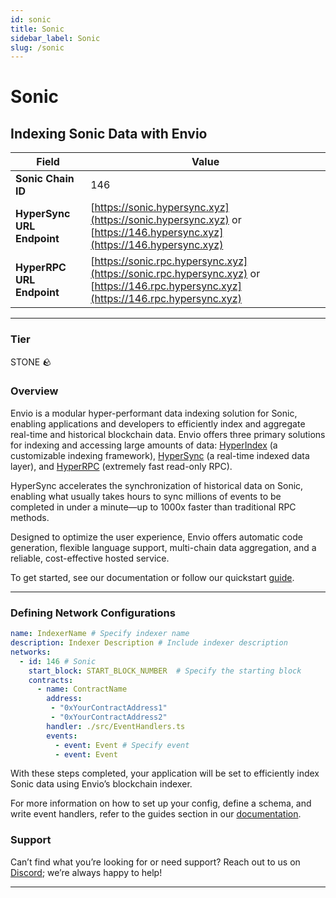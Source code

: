 ```yaml
---
id: sonic
title: Sonic
sidebar_label: Sonic
slug: /sonic
---
```


# Sonic

## Indexing Sonic Data with Envio

| **Field**                     | **Value**                                                                                          |
|-------------------------------|----------------------------------------------------------------------------------------------------|
| **Sonic Chain ID**     | 146                                                                                            |
| **HyperSync URL Endpoint**    | [https://sonic.hypersync.xyz](https://sonic.hypersync.xyz) or [https://146.hypersync.xyz](https://146.hypersync.xyz) |
| **HyperRPC URL Endpoint**     | [https://sonic.rpc.hypersync.xyz](https://sonic.rpc.hypersync.xyz) or [https://146.rpc.hypersync.xyz](https://146.rpc.hypersync.xyz) |

---

### Tier

STONE 🪨

### Overview

Envio is a modular hyper-performant data indexing solution for Sonic, enabling applications and developers to efficiently index and aggregate real-time and historical blockchain data. Envio offers three primary solutions for indexing and accessing large amounts of data: [HyperIndex](/docs/HyperIndex/overview) (a customizable indexing framework), [HyperSync](/docs/HyperSync/overview) (a real-time indexed data layer), and [HyperRPC](/docs/HyperSync/overview-hyperrpc) (extremely fast read-only RPC).

HyperSync accelerates the synchronization of historical data on Sonic, enabling what usually takes hours to sync millions of events to be completed in under a minute—up to 1000x faster than traditional RPC methods.

Designed to optimize the user experience, Envio offers automatic code generation, flexible language support, multi-chain data aggregation, and a reliable, cost-effective hosted service.

To get started, see our documentation or follow our quickstart [guide](/docs/HyperIndex/contract-import).

---

### Defining Network Configurations

```yaml
name: IndexerName # Specify indexer name
description: Indexer Description # Include indexer description
networks:
  - id: 146 # Sonic  
    start_block: START_BLOCK_NUMBER  # Specify the starting block
    contracts:
      - name: ContractName
        address:
         - "0xYourContractAddress1"
         - "0xYourContractAddress2"
        handler: ./src/EventHandlers.ts
        events:
          - event: Event # Specify event
          - event: Event
```

With these steps completed, your application will be set to efficiently index Sonic data using Envio’s blockchain indexer.

For more information on how to set up your config, define a schema, and write event handlers, refer to the guides section in our [documentation](/docs/HyperIndex/configuration-file).

### Support

Can’t find what you’re looking for or need support? Reach out to us on [Discord](https://discord.com/invite/Q9qt8gZ2fX); we’re always happy to help!

---
